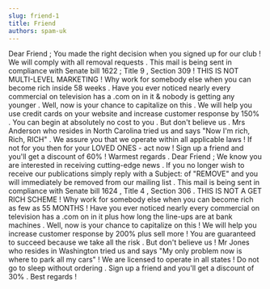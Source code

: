 ```yaml
---
slug: friend-1
title: Friend
authors: spam-uk
---
```


Dear Friend ; You made the right decision when you 
signed up for our club ! We will comply with all removal 
requests . This mail is being sent in compliance with 
Senate bill 1622 ; Title 9 , Section 309 ! THIS IS 
NOT MULTI-LEVEL MARKETING ! Why work for somebody else 
when you can become rich inside 58 weeks . Have you 
ever noticed nearly every commercial on television 
has a .com on in it & nobody is getting any younger 
. Well, now is your chance to capitalize on this . 
We will help you use credit cards on your website and 
increase customer response by 150% . You can begin 
at absolutely no cost to you . But don't believe us 
. Mrs Anderson who resides in North Carolina tried 
us and says "Now I'm rich, Rich, RICH" . We assure 
you that we operate within all applicable laws ! If 
not for you then for your LOVED ONES - act now ! Sign 
up a friend and you'll get a discount of 60% ! Warmest 
regards . Dear Friend ; We know you are interested 
in receiving cutting-edge news . If you no longer wish 
to receive our publications simply reply with a Subject: 
of "REMOVE" and you will immediately be removed from 
our mailing list . This mail is being sent in compliance 
with Senate bill 1624 , Title 4 , Section 306 . THIS 
IS NOT A GET RICH SCHEME ! Why work for somebody else 
when you can become rich as few as 55 MONTHS ! Have 
you ever noticed nearly every commercial on television 
has a .com on in it plus how long the line-ups are 
at bank machines . Well, now is your chance to capitalize 
on this ! We will help you increase customer response 
by 200% plus sell more ! You are guaranteed to succeed 
because we take all the risk . But don't believe us 
! Mr Jones who resides in Washington tried us and says 
"My only problem now is where to park all my cars" 
! We are licensed to operate in all states ! Do not 
go to sleep without ordering . Sign up a friend and 
you'll get a discount of 30% . Best regards ! 